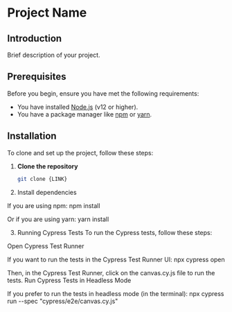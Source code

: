 # Project Name

## Introduction

Brief description of your project.

## Prerequisites

Before you begin, ensure you have met the following requirements:

- You have installed [Node.js](https://nodejs.org/en/) (v12 or higher).
- You have a package manager like [npm](https://www.npmjs.com/) or [yarn](https://yarnpkg.com/).

## Installation

To clone and set up the project, follow these steps:

1. **Clone the repository**

   ```bash
   git clone {LINK}

2. Install dependencies

If you are using npm:
npm install

Or if you are using yarn:
yarn install

3. Running Cypress Tests
To run the Cypress tests, follow these steps:

Open Cypress Test Runner

If you want to run the tests in the Cypress Test Runner UI:
npx cypress open

Then, in the Cypress Test Runner, click on the canvas.cy.js file to run the tests.
Run Cypress Tests in Headless Mode

If you prefer to run the tests in headless mode (in the terminal):
npx cypress run --spec "cypress/e2e/canvas.cy.js"
